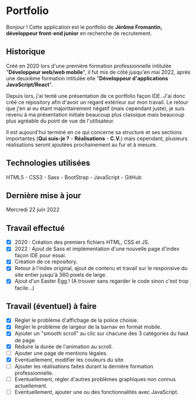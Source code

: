 # Portfolio
Bonjour ! Cette application est le portfolio de **Jérôme Fromantin, développeur front-end junior** en recherche de recrutement.

## Historique
Créé en 2020 lors d'une première formation professionnelle intitulée "**Développeur web/web mobile**", il fut mis de côté jusqu'en mai 2022, après une deuxième formation intitulée elle "**Développeur d'applications JavaScript/React**".

Depuis lors, j'ai tenté une présentation de ce portfolio façon IDE. J'ai donc créé ce repository afin d'avoir un regard extérieur sur mon travail. Le retour que j'en ai eu étant majoritairement négatif (mais cependant juste), je suis revenu à ma présentation initiale beaucoup plus classique mais beaucoup plus agréable du point de vue de l'utilisateur.

Il est aujourd'hui terminé en ce qui concerne sa structure et ses sections importantes (**Qui suis-je ?** - **Réalisations** - **C.V.**) mais cependant, plusieurs réalisations seront ajoutées prochainement au fur et à mesure.

## Technologies utilisées
HTML5 - CSS3 - Sass - BootStrap - JavaScript - GitHub

## Dernière mise à jour
Mercredi 22 juin 2022

## Travail effectué
- [x] 2020 : Création des premiers fichiers HTML, CSS et JS.
- [x] 2022 : Ajout de Sass et implémentation d'une nouvelle page d'index façon IDE pour essai.
- [x] Création de ce repository.
- [x] Retour à l'index original, ajout de contenu et travail sur le responsive du site entier jusqu'à 360 pixels de large.
- [x] Ajout d'un Easter Egg ! (A trouver sans regarder le code sinon c'est trop facile...)

## Travail (éventuel) à faire
- [x] Régler le problème d'affichage de la police choisie.
- [x] Régler le problème de largeur de la barnav en format mobile.
- [x] Ajouter un "smooth scroll" au clic sur chacune des 3 catégories du haut de page.
- [x] Réduire la durée de l'animation au scroll.
- [ ] Ajouter une page de mentions légales.
- [x] Eventuellement, modifier les couleurs du site.
- [ ] Ajouter les réalisations faites durant la dernière formation professionnelle.
- [ ] Eventuellement, régler d'autres problèmes graphiques non connus actuellement.
- [ ] Eventuellement, ajouter une ou des fonctionnalités avec JavaScript.